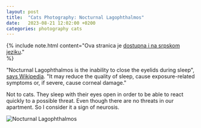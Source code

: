 ```yaml
---
layout: post
title:  "Cats Photography: Nocturnal Lagophthalmos"
date:   2023-08-21 12:02:00 +0200
categories: photography cats
---
```

{% include note.html content="Ova stranica je [dostupna i na srpskom jeziku](/_posts/2023-08-21-sr-mačke-nocturnal-lagophthalmos.md)." <br> %}

"Nocturnal Lagophthalmos is the inability to close the eyelids during sleep", [says Wikipedia](https://en.wikipedia.org/wiki/Lagophthalmos). "It may reduce the quality of sleep, cause exposure-related symptoms or, if severe, cause corneal damage." 

Not to cats. They sleep with their eyes open in order to be able to react quickly to a possible threat. Even though there are no threats in our apartment. So I consider it a sign of neurosis.

![Nocturnal Lagophthalmos](/media/230820-154228-9e6f2a43-DSC_2642.jpg)